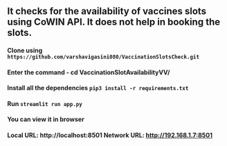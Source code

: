## It checks for the availability of vaccines slots using CoWIN API. It does not help in booking the slots.

#### Clone using ```https://github.com/varshavigasini080/VaccinationSlotsCheck.git```
#### Enter the command - cd VaccinationSlotAvailabilityVV/
#### Install all the dependencies ```pip3 install -r requirements.txt```
#### Run ```streamlit run app.py```
#### You can view it in browser
#### Local URL: http://localhost:8501 Network URL: http://192.168.1.7:8501
